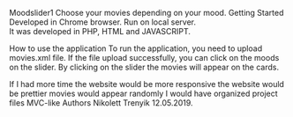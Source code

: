Moodslider1
Choose your movies depending on your mood.
Getting Started
Developed in Chrome browser.
Run on local server.  
It was developed in PHP, HTML and JAVASCRIPT. 

How to use the application
To run the application, you need to upload movies.xml file. If the file upload successfully, you can click on the moods on the slider. By clicking on the slider the movies will appear on the cards.

If I had more time
the website would be more responsive
the website would be prettier
movies would appear randomly
I would have organized project files MVC-like
Authors
Nikolett Trenyik
12.05.2019.

